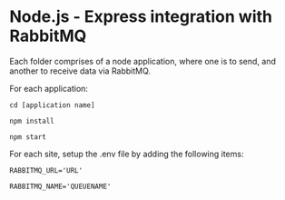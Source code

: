 # Node.js - Express integration with RabbitMQ

Each folder comprises of a node application, where one is to send, and another to receive data via RabbitMQ.

For each application:

<code>cd [application name]</code>

<code>npm install</code>

<code>npm start</code>

For each site, setup the .env file by adding the following items:

<code>RABBITMQ_URL='URL'</code>

<code>RABBITMQ_NAME='QUEUENAME'</code>
